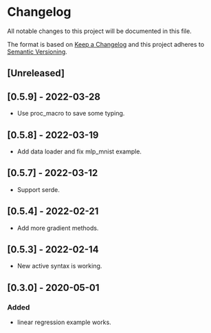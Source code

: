 # Changelog
All notable changes to this project will be documented in this file.

The format is based on [Keep a Changelog](http://keepachangelog.com/en/1.0.0/)
and this project adheres to [Semantic Versioning](https://semver.org/spec/v2.0.0.html).

## [Unreleased]

## [0.5.9] - 2022-03-28
- Use proc_macro to save some typing.

## [0.5.8] - 2022-03-19
- Add data loader and fix mlp_mnist example.

## [0.5.7] - 2022-03-12
- Support serde.

## [0.5.4] - 2022-02-21
- Add more gradient methods.

## [0.5.3] - 2022-02-14
- New active syntax is working.

## [0.3.0] - 2020-05-01
### Added
- linear regression example works.
